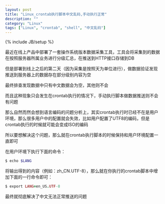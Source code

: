 ```yaml
---
layout: post
title: "Linux_crontab执行脚本中文乱码,手动执行正常"
description: ""
category: "Linux"
tags: ["Linux", "crontab", "shell", "中文乱码"]
---
```

{% include JB/setup %}


最近在线上产品中部署了一套操作系统版本数据采集工具，工具会将采集到的数据在按照服务器所属业务进行分级汇总，在推送到HTTP接口存储到DB

但是部署到线上之后的第二天（因为采集是按照天为单位进行），做数据验证发现推送到服务器上的数据存在部分级别内容为空   

最终排查发现数据中只有中文数据会为空，其他则不会   

而且这种现象只会发生在crontab执行的情况下，手动执行脚本做数据推送则不会有问题  

那么自然而然会想到语言编码的问题分析上，其实crontab执行时已经不在是用户环境，那么很多用户中的配置就会失效，比如用户配置了UTF8的编码，但是crontab执行的时候就可能会变成ISO的编码   

所以要想解决这个问题，那么就在crontab执行脚本的时候保持和用户环境配置一直即可  

在用户环境下执行下面的命令：   

```ruby
$ echo $LANG
```   

将输出得到的内容（例如：zh_CN.UTF-8），那么就在你执行的crontab脚本中增加下面的一行命令即可：

```ruby
$ export LANG=en_US.UTF-8
```   

最终就彻底解决了中文无法正常推送的问题
